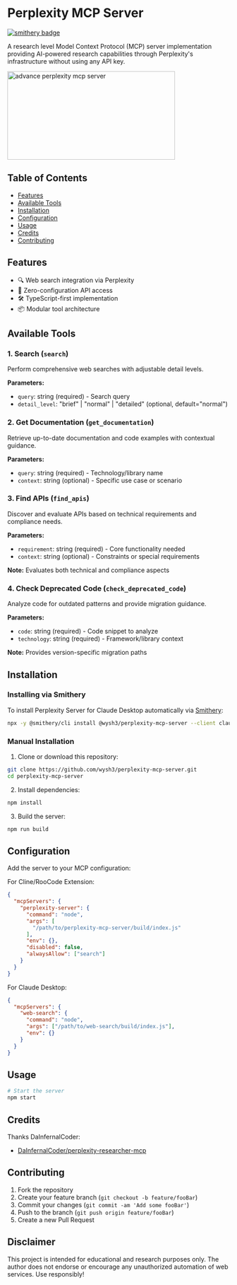# Perplexity MCP Server
[![smithery badge](https://smithery.ai/badge/@wysh3/perplexity-mcp-server)](https://smithery.ai/server/@wysh3/perplexity-mcp-server)

A research level Model Context Protocol (MCP) server implementation providing AI-powered research capabilities through Perplexity's infrastructure without using any API key.

<a href="https://glama.ai/mcp/servers/jmwpwn6uqh"><img width="380" height="200" src="https://glama.ai/mcp/servers/jmwpwn6uqh/badge" alt="advance perplexity mcp server" /></a>

## Table of Contents
- [Features](#features)
- [Available Tools](#available-tools)
- [Installation](#installation)
- [Configuration](#configuration)
- [Usage](#usage)
- [Credits](#credits)
- [Contributing](#contributing)

## Features
- 🔍 Web search integration via Perplexity
- 🔑 Zero-configuration API access
- 🛠️ TypeScript-first implementation
- 📦 Modular tool architecture

## Available Tools

### 1. Search (`search`)
Perform comprehensive web searches with adjustable detail levels.

**Parameters:**
- `query`: string (required) - Search query
- `detail_level`: "brief" | "normal" | "detailed" (optional, default="normal")

### 2. Get Documentation (`get_documentation`)
Retrieve up-to-date documentation and code examples with contextual guidance.

**Parameters:**
- `query`: string (required) - Technology/library name
- `context`: string (optional) - Specific use case or scenario

### 3. Find APIs (`find_apis`)
Discover and evaluate APIs based on technical requirements and compliance needs.

**Parameters:**
- `requirement`: string (required) - Core functionality needed
- `context`: string (optional) - Constraints or special requirements

**Note:** Evaluates both technical and compliance aspects

### 4. Check Deprecated Code (`check_deprecated_code`)
Analyze code for outdated patterns and provide migration guidance.

**Parameters:**
- `code`: string (required) - Code snippet to analyze
- `technology`: string (required) - Framework/library context

**Note:** Provides version-specific migration paths

## Installation

### Installing via Smithery

To install Perplexity Server for Claude Desktop automatically via [Smithery](https://smithery.ai/server/@wysh3/perplexity-mcp-server):

```bash
npx -y @smithery/cli install @wysh3/perplexity-mcp-server --client claude
```

### Manual Installation
1. Clone or download this repository:
```bash
git clone https://github.com/wysh3/perplexity-mcp-server.git
cd perplexity-mcp-server
```

2. Install dependencies:
```bash
npm install
```

3. Build the server:
```bash
npm run build
```

## Configuration

Add the server to your MCP configuration:

For Cline/RooCode Extension:
```json
{
  "mcpServers": {
    "perplexity-server": {
      "command": "node",
      "args": [
        "/path/to/perplexity-mcp-server/build/index.js"
      ],
      "env": {},
      "disabled": false,
      "alwaysAllow": ["search"]
    }
  }
}
```

For Claude Desktop:
```json
{
  "mcpServers": {
    "web-search": {
      "command": "node",
      "args": ["/path/to/web-search/build/index.js"],
      "env": {}
    }
  }
}
```

## Usage
```bash
# Start the server
npm start
```

## Credits

Thanks DaInfernalCoder:
- [DaInfernalCoder/perplexity-researcher-mcp](https://github.com/DaInfernalCoder/perplexity-researcher-mcp)

## Contributing
1. Fork the repository
2. Create your feature branch (`git checkout -b feature/fooBar`)
3. Commit your changes (`git commit -am 'Add some fooBar'`)
4. Push to the branch (`git push origin feature/fooBar`)
5. Create a new Pull Request

## Disclaimer
This project is intended for educational and research purposes only. The author does not endorse or encourage any unauthorized automation of web services. Use responsibly!
